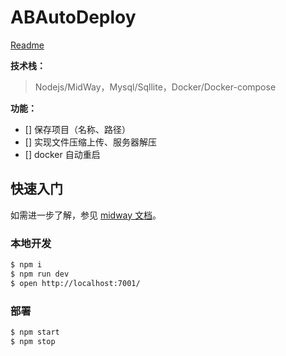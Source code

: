 # ABAutoDeploy

[Readme](https://github.com/ABpasser/ABAutoDeploy)

**技术栈：**

> Nodejs/MidWay，Mysql/Sqllite，Docker/Docker-compose

**功能：**

- [] 保存项目（名称、路径）
- [] 实现文件压缩上传、服务器解压
- [] docker 自动重启

## 快速入门

<!-- 在此次添加使用文档 -->

如需进一步了解，参见 [midway 文档](https://midwayjs.org/midway/guide.html#%E4%BB%8B%E7%BB%8D)。

### 本地开发

```bash
$ npm i
$ npm run dev
$ open http://localhost:7001/
```

### 部署

```bash
$ npm start
$ npm stop
```
